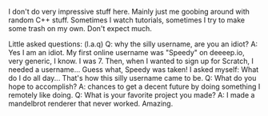 I don't do very impressive stuff here. Mainly just me goobing around with random C++ stuff.
Sometimes I watch tutorials, sometimes I try to make some trash on my own. Don't expect much.

Little asked questions: (l.a.q)
Q:  why the silly username, are you an idiot?
A:  Yes I am an idiot. My first online username was "Speedy" on deeeep.io, very generic, I know. I was 7. Then, when I wanted to sign up for Scratch, I needed a username...
    Guess what, Speedy was taken! I asked myself: What do I do all day... That's how this silly username came to be.
Q:  What do you hope to accomplish?
A:  chances to get a decent future by doing something I remotely like doing.
Q:  What is your favorite project you made?
A:  I made a mandelbrot renderer that never worked. Amazing.
